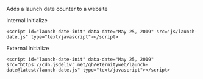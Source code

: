Adds a launch date counter to a website

Internal Initialize

`<script id="launch-date-init" data-date="May 25, 2019" src="js/launch-date.js" type="text/javascript"></script>`

External Initialize

`<script id="launch-date-init" data-date="May 25, 2019" src="https://cdn.jsdelivr.net/gh/eternityweb/launch-date@latest/launch-date.js" type="text/javascript"></script>`
